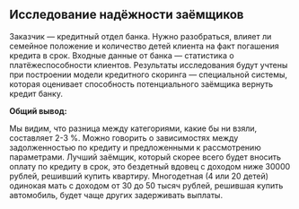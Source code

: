 ## Исследование надёжности заёмщиков

Заказчик — кредитный отдел банка. Нужно разобраться, влияет ли семейное положение и количество детей клиента на факт погашения кредита в срок. Входные данные от банка — статистика о платёжеспособности клиентов.
Результаты исследования будут учтены при построении модели кредитного скоринга — специальной системы, которая оценивает способность потенциального заёмщика вернуть кредит банку.

**Общий вывод:**

Мы видим, что разница между категориями, какие бы ни взяли, составляет 2-3 %. Mожно говорить о зависимостях между задолженностью по кредиту и предложенными к рассмотрению параметрами. Лучший заёмщик, который скорее всего будет вносить оплату по кредиту в срок, это бездетный вдовец с доходом ниже 30000 рублей, решивший купить квартиру. Многодетная (4 или 20 детей) одинокая мать с доходом от 30 до 50 тысяч рублей, решившая купить автомобиль, будет чаще других задерживать выплаты.
